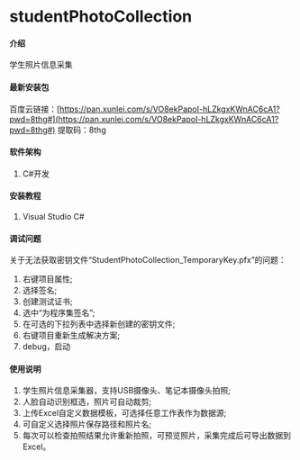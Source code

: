 # studentPhotoCollection

#### 介绍

学生照片信息采集

#### 最新安装包

百度云链接：[https://pan.xunlei.com/s/VO8ekPapoI-hLZkgxKWnAC6cA1?pwd=8thg#](https://pan.xunlei.com/s/VO8ekPapoI-hLZkgxKWnAC6cA1?pwd=8thg#)
提取码：8thg

#### 软件架构

1. C#开发


#### 安装教程

1.  Visual Studio C#



#### 调试问题

关于无法获取密钥文件“StudentPhotoCollection_TemporaryKey.pfx”的问题：

1.  右键项目属性;
2.  选择签名;
3.  创建测试证书;
4.  选中“为程序集签名”;
5.  在可选的下拉列表中选择新创建的密钥文件;
6.  右键项目重新生成解决方案;
7.  debug，启动


#### 使用说明

1.  学生照片信息采集器，支持USB摄像头、笔记本摄像头拍照;
2.  人脸自动识别框选，照片可自动裁剪;
3.  上传Excel自定义数据模板，可选择任意工作表作为数据源;
4.  可自定义选择照片保存路径和照片名;
5.  每次可以检查拍照结果允许重新拍照，可预览照片，采集完成后可导出数据到Excel。

